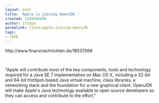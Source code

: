 ```yaml
---
layout: post
title: 'Apple is joining OpenJDK '
created: 1289586896
author: ittayd
permalink: /java/apple-joining-openjdk
tags:
- JAVA
---
```

<p>http://www.finanznachrichten.de/18537066</p>
<p>&nbsp;</p>
<p>&quot;Apple will contribute most of the key components, tools and technology        required for a Java SE 7 implementation on Mac OS X, including a 32-bit        and 64-bit HotSpot-based Java virtual machine, class libraries, a        networking stack and the foundation for a new graphical client. OpenJDK        will make Apple's Java technology available to open source developers so        they can access and contribute to the effort.&quot;</p>
